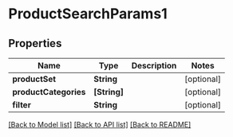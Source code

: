 # ProductSearchParams1

## Properties
Name | Type | Description | Notes
------------ | ------------- | ------------- | -------------
**productSet** | **String** |  | [optional] 
**productCategories** | **[String]** |  | [optional] 
**filter** | **String** |  | [optional] 

[[Back to Model list]](../README.md#documentation-for-models) [[Back to API list]](../README.md#documentation-for-api-endpoints) [[Back to README]](../README.md)


